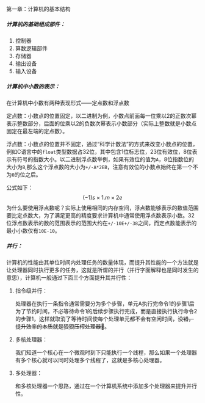 第一章：计算机的基本结构

##### **计算机的基础组成部件**：

1. 控制器
2. 算数逻辑部件
3. 存储器
4. 输出设备
5. 输入设备

##### **计算机中小数的表示：**

在计算机中小数有两种表现形式——定点数和浮点数

定点数：小数点的位置固定，以二进制为例，小数点前面每一位乘以2的正数次幂表示整数部分，后面的位乘以2的负数次幂表示小数部分（实际上整数就是小数点固定在最左端的定点数）。

浮点数：小数点的位置并不固定，通过“科学计数法”的方式来改变小数点的位置，例如C语言中的`float`类型数据占32位，其中包含1位标志位，23位有效位，8位表示有符号的指数大小。以二进制浮点数举例，如果有效位的值为`A`，8位指数位的大小为`B`,那么这个浮点数的大小为`+/-A*2EB`，注意有效位的小数点始终在第一个不为`0`的位之后。

公式如下：
$$
(−1) 
s
 ×1.m×2 
e
$$
为什么要使用浮点数呢？实际上使用相同的内存空间，浮点数能够表示的数值范围要比定点数大，为了满足更高的精度要求计算机中通常使用浮点数表示小数。32位浮点数表示的数的范围表示的范围大约在`+/-10E+/-38`之间，而定点数能表示的最小小数仅有`10E-10`。

##### **并行：**

计算机的性能由其单位时间内处理任务的数量体现，而提升其性能的一个方法就是让处理器同时执行更多的任务，这就是所谓的并行（并行字面解释也是同时发生的意思），计算机一般通过下面三个方面提升其并行性：

1. 指令级并行：

   处理器在执行一条指令通常需要分为多个步骤，单元A执行完命令1的步骤1后为了节约时间，不必等待命令1的后续步骤执行完成，而是直接执行执行命令2的步骤1，这样就取消了等待时间使每个处理单元都不会有空闲时间，~~没错，提升效率的本质就是狠狠压榨处理器😤~~。

2. 多核处理器：

   我们知道一个核心在一个微观时刻下只能执行一个线程，那么如果一个处理器有多个核心就可以同时处理多个线程了，这就是多核心处理器。

3. 多处理器：

   和多核处理器一个思路，通过在一个计算机系统中添加多个处理器来提升并行性。